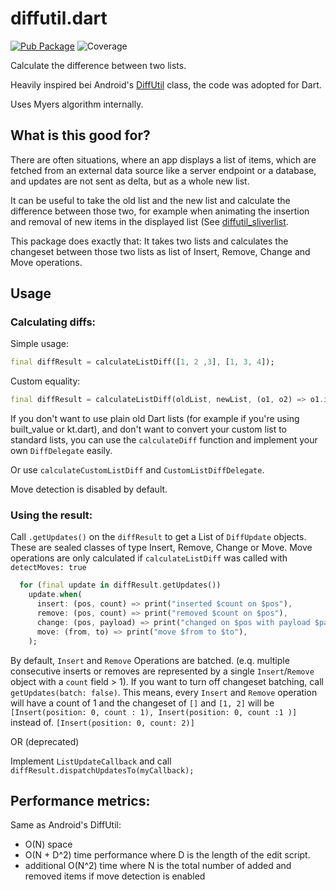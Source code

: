 # diffutil.dart

[![Pub Package](https://img.shields.io/pub/v/diffutil_dart.svg)](https://pub.dartlang.org/packages/diffutil_dart)
![Coverage](https://raw.githubusercontent.com/knaeckeKami/diffutil.dart/master/coverage_badge.svg?sanitize=true)


Calculate the difference between two lists.

Heavily inspired bei Android's [DiffUtil](https://developer.android.com/reference/kotlin/androidx/recyclerview/widget/DiffUtil) class, the code was adopted for Dart.

Uses Myers algorithm internally. 


## What is this good for?

There are often situations, where an app displays a list of items, which are fetched from an external data source like a server endpoint or a database, and updates are not
sent as delta, but as a whole new list.

It can be useful to take the old list and the new list and calculate the difference between those two, for example when animating the insertion and removal of new
items in the displayed list (See [diffutil_sliverlist](https://pub.dev/packages/diffutil_sliverlist).

This package does exactly that:
It takes two lists and calculates the changeset between those two lists as list of Insert, Remove, Change and Move operations.


## Usage

### Calculating diffs:

Simple usage:

```dart
final diffResult = calculateListDiff([1, 2 ,3], [1, 3, 4]);
```

Custom equality:

```dart
final diffResult = calculateListDiff(oldList, newList, (o1, o2) => o1.id == o2.id);
```

If you don't want to use plain old Dart lists (for example if you're using built_value or kt.dart), and don't want to convert your custom list 
to standard lists, you can use
the `calculateDiff` function and implement your own `DiffDelegate` easily.

Or use `calculateCustomListDiff` and `CustomListDiffDelegate`.

Move detection is disabled by default. 

### Using the result:

Call `.getUpdates()` on the `diffResult` to get a List of `DiffUpdate` objects. These are sealed classes of type Insert, Remove, Change or Move.
Move operations are only calculated if `calculateListDiff` was called with `detectMoves: true`


```dart
  for (final update in diffResult.getUpdates())
    update.when(
      insert: (pos, count) => print("inserted $count on $pos"),
      remove: (pos, count) => print("removed $count on $pos"),
      change: (pos, payload) => print("changed on $pos with payload $payload"),
      move: (from, to) => print("move $from to $to"),
    );
```

By default, `Insert` and `Remove` Operations are batched. (e.q. multiple consecutive inserts or removes are represented by a single `Insert`/`Remove` object with a `count` field > 1).
If you want to turn off changeset batching, call `getUpdates(batch: false)`.
This means, every `Insert` and `Remove` operation will have a count of 1 and the changeset of `[]` and `[1, 2]` will be 
`[Insert(position: 0, count : 1), Insert(position: 0, count :1 )]` instead of.
`[Insert(position: 0, count: 2)]`


OR (deprecated)

Implement `ListUpdateCallback` and call `diffResult.dispatchUpdatesTo(myCallback);`

## Performance metrics:

Same as Android's DiffUtil:

 - O(N) space 
 - O(N + D^2) time performance where D is the length of the edit script.
 - additional O(N^2) time where N is the total number of added and removed items if move detection is enabled
 

